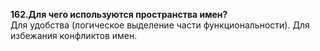 **162.Для чего используются пространства имен?**  
Для удобства (логическое выделение части функциональности). Для избежания конфликтов имен.
